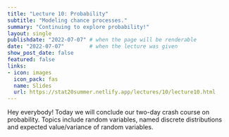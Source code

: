 ```yaml
---
title: "Lecture 10: Probability"
subtitle: "Modeling chance processes."
summary: "Continuing to explore probability!"
layout: single
publishdate: "2022-07-07" # when the page will be renderable
date: "2022-07-07"        # when the lecture was given
show_post_date: false
featured: false
links:
- icon: images
  icon_pack: fas
  name: Slides
  url: https://stat20summer.netlify.app/lectures/10/lecture10.html
---
```


Hey everybody! Today we will conclude our two-day crash course on probability. Topics include random variables, named discrete distributions and expected value/variance of random variables.



